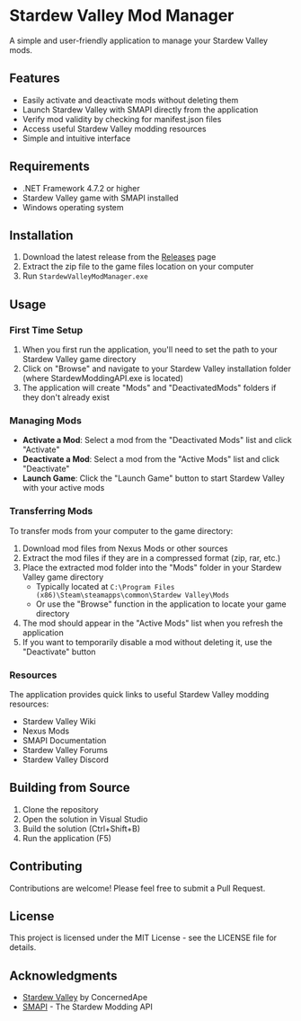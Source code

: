 # Stardew Valley Mod Manager

A simple and user-friendly application to manage your Stardew Valley mods.

## Features

- Easily activate and deactivate mods without deleting them
- Launch Stardew Valley with SMAPI directly from the application
- Verify mod validity by checking for manifest.json files
- Access useful Stardew Valley modding resources
- Simple and intuitive interface

## Requirements

- .NET Framework 4.7.2 or higher
- Stardew Valley game with SMAPI installed
- Windows operating system

## Installation

1. Download the latest release from the [Releases](https://github.com/yourusername/StardewValleyModManager/releases) page
2. Extract the zip file to the game files location on your computer
3. Run `StardewValleyModManager.exe`

## Usage

### First Time Setup

1. When you first run the application, you'll need to set the path to your Stardew Valley game directory
2. Click on "Browse" and navigate to your Stardew Valley installation folder (where StardewModdingAPI.exe is located)
3. The application will create "Mods" and "DeactivatedMods" folders if they don't already exist

### Managing Mods

- **Activate a Mod**: Select a mod from the "Deactivated Mods" list and click "Activate"
- **Deactivate a Mod**: Select a mod from the "Active Mods" list and click "Deactivate"
- **Launch Game**: Click the "Launch Game" button to start Stardew Valley with your active mods

### Transferring Mods

To transfer mods from your computer to the game directory:
1. Download mod files from Nexus Mods or other sources
2. Extract the mod files if they are in a compressed format (zip, rar, etc.)
3. Place the extracted mod folder into the "Mods" folder in your Stardew Valley game directory
   - Typically located at `C:\Program Files (x86)\Steam\steamapps\common\Stardew Valley\Mods`
   - Or use the "Browse" function in the application to locate your game directory
4. The mod should appear in the "Active Mods" list when you refresh the application
5. If you want to temporarily disable a mod without deleting it, use the "Deactivate" button

### Resources

The application provides quick links to useful Stardew Valley modding resources:
- Stardew Valley Wiki
- Nexus Mods
- SMAPI Documentation
- Stardew Valley Forums
- Stardew Valley Discord

## Building from Source

1. Clone the repository
2. Open the solution in Visual Studio
3. Build the solution (Ctrl+Shift+B)
4. Run the application (F5)

## Contributing

Contributions are welcome! Please feel free to submit a Pull Request.

## License

This project is licensed under the MIT License - see the LICENSE file for details.

## Acknowledgments

- [Stardew Valley](https://www.stardewvalley.net/) by ConcernedApe
- [SMAPI](https://smapi.io/) - The Stardew Modding API
